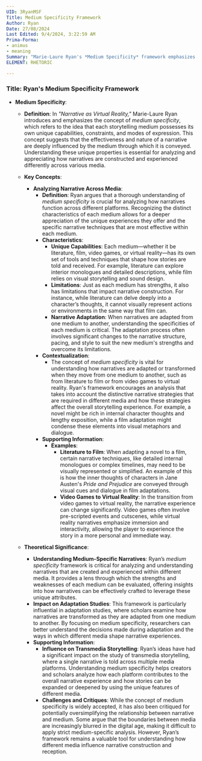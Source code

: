```yaml
---
UID: 3RyanMSF
Title: Medium Specificity Framework
Author: Ryan
Date: 27/08/2024
Last Edited: 9/4/2024, 3:22:59 AM
Prima-Forma:
- animus
- meaning
Summary: "Marie-Laure Ryan's *Medium Specificity* framework emphasizes that each storytelling  medium has unique capabilities and constraints that shape how narratives are constructed  and experienced. This framework is key in analyzing narrative adaptations and  transmedia storytelling, highlighting how each mediums strengths and limitations  impact the storytelling process."
ELEMENT: RHETORIC

---
```

### Title: **Ryan's Medium Specificity Framework**

- **Medium Specificity**:
  - **Definition**: In *"Narrative as Virtual Reality,"* Marie-Laure Ryan introduces and emphasizes the concept of *medium specificity*, which refers to the idea that each storytelling medium possesses its own unique capabilities, constraints, and modes of expression. This concept suggests that the effectiveness and nature of a narrative are deeply influenced by the medium through which it is conveyed. Understanding these unique properties is essential for analyzing and appreciating how narratives are constructed and experienced differently across various media.

  - **Key Concepts**:
    - **Analyzing Narrative Across Media**:
      - **Definition**: Ryan argues that a thorough understanding of *medium specificity* is crucial for analyzing how narratives function across different platforms. Recognizing the distinct characteristics of each medium allows for a deeper appreciation of the unique experiences they offer and the specific narrative techniques that are most effective within each medium.
      - **Characteristics**:
        - **Unique Capabilities**: Each medium—whether it be literature, film, video games, or virtual reality—has its own set of tools and techniques that shape how stories are told and received. For example, literature can explore interior monologues and detailed descriptions, while film relies on visual storytelling and sound design.
        - **Limitations**: Just as each medium has strengths, it also has limitations that impact narrative construction. For instance, while literature can delve deeply into a character’s thoughts, it cannot visually represent actions or environments in the same way that film can.
        - **Narrative Adaptation**: When narratives are adapted from one medium to another, understanding the specificities of each medium is critical. The adaptation process often involves significant changes to the narrative structure, pacing, and style to suit the new medium's strengths and overcome its limitations.
      - **Contextualization**:
        - The concept of *medium specificity* is vital for understanding how narratives are adapted or transformed when they move from one medium to another, such as from literature to film or from video games to virtual reality. Ryan's framework encourages an analysis that takes into account the distinctive narrative strategies that are required in different media and how these strategies affect the overall storytelling experience. For example, a novel might be rich in internal character thoughts and lengthy exposition, while a film adaptation might condense these elements into visual metaphors and dialogue.
      - **Supporting Information**:
        - **Examples**:
          - **Literature to Film**: When adapting a novel to a film, certain narrative techniques, like detailed internal monologues or complex timelines, may need to be visually represented or simplified. An example of this is how the inner thoughts of characters in Jane Austen's *Pride and Prejudice* are conveyed through visual cues and dialogue in film adaptations.
          - **Video Games to Virtual Reality**: In the transition from video games to virtual reality, the narrative experience can change significantly. Video games often involve pre-scripted events and cutscenes, while virtual reality narratives emphasize immersion and interactivity, allowing the player to experience the story in a more personal and immediate way.

  - **Theoretical Significance**:
    - **Understanding Medium-Specific Narratives**: Ryan’s *medium specificity* framework is critical for analyzing and understanding narratives that are created and experienced within different media. It provides a lens through which the strengths and weaknesses of each medium can be evaluated, offering insights into how narratives can be effectively crafted to leverage these unique attributes.
    - **Impact on Adaptation Studies**: This framework is particularly influential in adaptation studies, where scholars examine how narratives are transformed as they are adapted from one medium to another. By focusing on medium specificity, researchers can better understand the decisions made during adaptation and the ways in which different media shape narrative experiences.
    - **Supporting Information**:
      - **Influence on Transmedia Storytelling**: Ryan’s ideas have had a significant impact on the study of transmedia storytelling, where a single narrative is told across multiple media platforms. Understanding medium specificity helps creators and scholars analyze how each platform contributes to the overall narrative experience and how stories can be expanded or deepened by using the unique features of different media.
      - **Challenges and Critiques**: While the concept of medium specificity is widely accepted, it has also been critiqued for potentially oversimplifying the relationship between narrative and medium. Some argue that the boundaries between media are increasingly blurred in the digital age, making it difficult to apply strict medium-specific analysis. However, Ryan’s framework remains a valuable tool for understanding how different media influence narrative construction and reception.